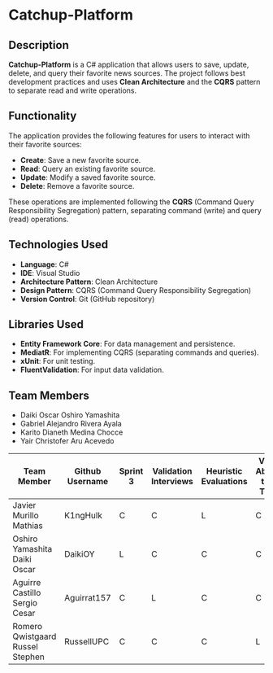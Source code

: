 # Catchup-Platform

## Description

**Catchup-Platform** is a C# application that allows users to save, update, delete, and query their favorite news sources. The project follows best development practices and uses **Clean Architecture** and the **CQRS** pattern to separate read and write operations.

## Functionality

The application provides the following features for users to interact with their favorite sources:

- **Create**: Save a new favorite source.
- **Read**: Query an existing favorite source.
- **Update**: Modify a saved favorite source.
- **Delete**: Remove a favorite source.

These operations are implemented following the **CQRS** (Command Query Responsibility Segregation) pattern, separating command (write) and query (read) operations.

## Technologies Used

- **Language**: C#
- **IDE**: Visual Studio
- **Architecture Pattern**: Clean Architecture
- **Design Pattern**: CQRS (Command Query Responsibility Segregation)
- **Version Control**: Git (GitHub repository)

## Libraries Used

- **Entity Framework Core**: For data management and persistence.
- **MediatR**: For implementing CQRS (separating commands and queries).
- **xUnit**: For unit testing.
- **FluentValidation**: For input data validation.

## Team Members

- Daiki Oscar Oshiro Yamashita
- Gabriel Alejandro Rivera Ayala
- Karito Dianeth Medina Chocce
- Yair Christofer Aru Acevedo

<table>
  <thead>
    <tr>
      <th>Team Member</th>
      <th>Github Username</th>
      <th>Sprint 3</th>
      <th>Validation Interviews</th>
      <th>Heuristic Evaluations</th>
      <th>Video About-the-Team</th>
      <th>Video About-the-Product</th>
      <th>Backend</th>
      <th>Session Management</th>
      <th>Notifications</th>
      <th>Sidebar Search</th>
      <th>Profiles</th>
    </tr>
  </thead>
  <tbody>
    <tr>
      <td>Javier Murillo Mathias</td>
      <td>K1ngHulk</td>
      <td>C</td>
      <td>C</td>
      <td>L</td>
      <td>C</td>
      <td>L</td>
      <td>C</td>
      <td>C</td>
      <td>C</td>
      <td>L</td>
      <td>C</td>
    </tr>
    <tr>
      <td>Oshiro Yamashita Daiki Oscar</td>
      <td>DaikiOY</td>
      <td>L</td>
      <td>C</td>
      <td>C</td>
      <td>C</td>
      <td>C</td>
      <td>C</td>
      <td>C</td>
      <td>L</td>
      <td>C</td>
      <td>C</td>
    </tr>
    <tr>
      <td>Aguirre Castillo Sergio Cesar</td>
      <td>Aguirrat157</td>
      <td>C</td>
      <td>L</td>
      <td>C</td>
      <td>C</td>
      <td>C</td>
      <td>C</td>
      <td>L</td>
      <td>C</td>
      <td>C</td>
      <td>C</td>
    </tr>
    <tr>
      <td>Romero Qwistgaard Russel Stephen</td>
      <td>RussellUPC</td>
      <td>C</td>
      <td>C</td>
      <td>C</td>
      <td>L</td>
      <td>C</td>
      <td>L</td>
      <td>C</td>
      <td>C</td>
      <td>L</td>
      <td>L</td>
    </tr>
  </tbody>
</table>


